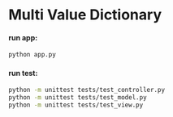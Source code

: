 # Multi Value Dictionary

#### run app:
```sh
python app.py
```
#### run test:
```sh
python -m unittest tests/test_controller.py
python -m unittest tests/test_model.py
python -m unittest tests/test_view.py
```